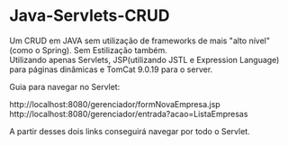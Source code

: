 # Java-Servlets-CRUD
Um CRUD em JAVA sem utilização de frameworks de mais "alto nível"(como o Spring). Sem Estilização também.  
Utilizando apenas Servlets, JSP(utilizando JSTL e Expression Language) para páginas dinâmicas e TomCat 9.0.19 para o server.

Guia para navegar no Servlet:

http://localhost:8080/gerenciador/formNovaEmpresa.jsp
http://localhost:8080/gerenciador/entrada?acao=ListaEmpresas

A partir desses dois links conseguirá navegar por todo o Servlet.


